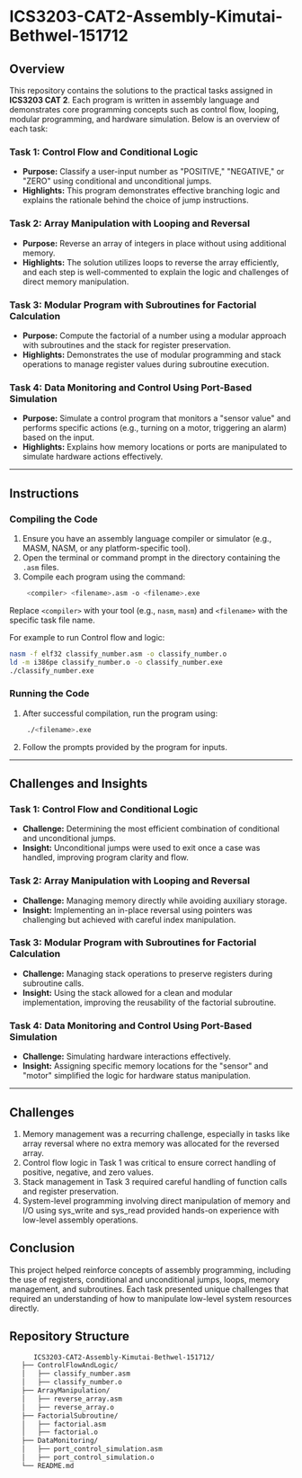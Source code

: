 # ICS3203-CAT2-Assembly-Kimutai-Bethwel-151712

## Overview

This repository contains the solutions to the practical tasks assigned in **ICS3203 CAT 2**. Each program is written in assembly language and demonstrates core programming concepts such as control flow, looping, modular programming, and hardware simulation. Below is an overview of each task:

### Task 1: Control Flow and Conditional Logic
- **Purpose:** Classify a user-input number as "POSITIVE," "NEGATIVE," or "ZERO" using conditional and unconditional jumps.
- **Highlights:** This program demonstrates effective branching logic and explains the rationale behind the choice of jump instructions.

### Task 2: Array Manipulation with Looping and Reversal
- **Purpose:** Reverse an array of integers in place without using additional memory.
- **Highlights:** The solution utilizes loops to reverse the array efficiently, and each step is well-commented to explain the logic and challenges of direct memory manipulation.

### Task 3: Modular Program with Subroutines for Factorial Calculation
- **Purpose:** Compute the factorial of a number using a modular approach with subroutines and the stack for register preservation.
- **Highlights:** Demonstrates the use of modular programming and stack operations to manage register values during subroutine execution.

### Task 4: Data Monitoring and Control Using Port-Based Simulation
- **Purpose:** Simulate a control program that monitors a "sensor value" and performs specific actions (e.g., turning on a motor, triggering an alarm) based on the input.
- **Highlights:** Explains how memory locations or ports are manipulated to simulate hardware actions effectively.

---

## Instructions

### Compiling the Code
1. Ensure you have an assembly language compiler or simulator (e.g., MASM, NASM, or any platform-specific tool).
2. Open the terminal or command prompt in the directory containing the `.asm` files.
3. Compile each program using the command:
   ```bash
    <compiler> <filename>.asm -o <filename>.exe
Replace `<compiler>` with your tool (e.g., `nasm`, `masm`) and `<filename>` with the specific task file name.

For example to run Control flow and logic:
  ```bash
nasm -f elf32 classify_number.asm -o classify_number.o
ld -m i386pe classify_number.o -o classify_number.exe
./classify_number.exe
```

### Running the Code
1. After successful compilation, run the program using:
   ```bash
    ./<filename>.exe
2. Follow the prompts provided by the program for inputs.

---

## Challenges and Insights

### Task 1: Control Flow and Conditional Logic
- **Challenge:** Determining the most efficient combination of conditional and unconditional jumps.
- **Insight:** Unconditional jumps were used to exit once a case was handled, improving program clarity and flow.

### Task 2: Array Manipulation with Looping and Reversal
- **Challenge:** Managing memory directly while avoiding auxiliary storage.
- **Insight:** Implementing an in-place reversal using pointers was challenging but achieved with careful index manipulation.

### Task 3: Modular Program with Subroutines for Factorial Calculation
- **Challenge:** Managing stack operations to preserve registers during subroutine calls.
- **Insight:** Using the stack allowed for a clean and modular implementation, improving the reusability of the factorial subroutine.

### Task 4: Data Monitoring and Control Using Port-Based Simulation
- **Challenge:** Simulating hardware interactions effectively.
- **Insight:** Assigning specific memory locations for the "sensor" and "motor" simplified the logic for hardware status manipulation.

---

## Challenges
1. Memory management was a recurring challenge, especially in tasks like array reversal where no extra memory was allocated for the reversed array.
2. Control flow logic in Task 1 was critical to ensure correct handling of positive, negative, and zero values.
3. Stack management in Task 3 required careful handling of function calls and register preservation.
4. System-level programming involving direct manipulation of memory and I/O using sys_write and sys_read provided hands-on experience with low-level assembly operations.
   
## Conclusion
This project helped reinforce concepts of assembly programming, including the use of registers, conditional and unconditional jumps, loops, memory management, and subroutines. Each task presented unique challenges that required an understanding of how to manipulate low-level system resources directly.

## Repository Structure


   ```bash
         ICS3203-CAT2-Assembly-Kimutai-Bethwel-151712/
      ├── ControlFlowAndLogic/
      │   ├── classify_number.asm
      │   ├── classify_number.o
      ├── ArrayManipulation/
      │   ├── reverse_array.asm
      │   ├── reverse_array.o
      ├── FactorialSubroutine/
      │   ├── factorial.asm
      │   ├── factorial.o
      ├── DataMonitoring/
      │   ├── port_control_simulation.asm
      │   ├── port_control_simulation.o
      └── README.md
  ```
